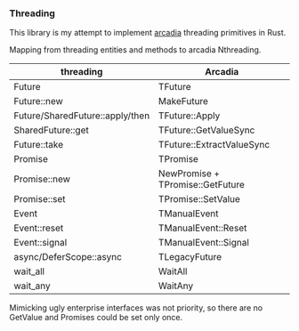 ### Threading

This library is my attempt to implement [arcadia](https://yandex.com/company/) threading primitives in Rust.

Mapping from threading entities and methods to arcadia Nthreading.

threading | Arcadia
--------|-------
Future | TFuture
Future::new | MakeFuture
Future/SharedFuture::apply/then | TFuture::Apply
SharedFuture::get | TFuture::GetValueSync
Future::take | TFuture::ExtractValueSync
Promise | TPromise
Promise::new | NewPromise + TPromise::GetFuture
Promise::set | TPromise::SetValue
Event | TManualEvent
Event::reset | TManualEvent::Reset
Event::signal | TManualEvent::Signal
async/DeferScope::async | TLegacyFuture
wait_all | WaitAll
wait_any | WaitAny


Mimicking ugly enterprise interfaces was not priority, so there are no GetValue and Promises could be set only once.
